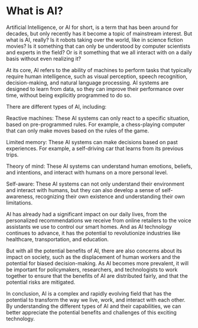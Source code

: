 
# What is AI?

Artificial Intelligence, or AI for short, is a term that has been around for decades, but only recently has it become a topic of mainstream interest. But what is AI, really? Is it robots taking over the world, like in science fiction movies? Is it something that can only be understood by computer scientists and experts in the field? Or is it something that we all interact with on a daily basis without even realizing it?

At its core, AI refers to the ability of machines to perform tasks that typically require human intelligence, such as visual perception, speech recognition, decision-making, and natural language processing. AI systems are designed to learn from data, so they can improve their performance over time, without being explicitly programmed to do so.

There are different types of AI, including:

Reactive machines: These AI systems can only react to a specific situation, based on pre-programmed rules. For example, a chess-playing computer that can only make moves based on the rules of the game.

Limited memory: These AI systems can make decisions based on past experiences. For example, a self-driving car that learns from its previous trips.

Theory of mind: These AI systems can understand human emotions, beliefs, and intentions, and interact with humans on a more personal level.

Self-aware: These AI systems can not only understand their environment and interact with humans, but they can also develop a sense of self-awareness, recognizing their own existence and understanding their own limitations.

AI has already had a significant impact on our daily lives, from the personalized recommendations we receive from online retailers to the voice assistants we use to control our smart homes. And as AI technology continues to advance, it has the potential to revolutionize industries like healthcare, transportation, and education.

But with all the potential benefits of AI, there are also concerns about its impact on society, such as the displacement of human workers and the potential for biased decision-making. As AI becomes more prevalent, it will be important for policymakers, researchers, and technologists to work together to ensure that the benefits of AI are distributed fairly, and that the potential risks are mitigated.

In conclusion, AI is a complex and rapidly evolving field that has the potential to transform the way we live, work, and interact with each other. By understanding the different types of AI and their capabilities, we can better appreciate the potential benefits and challenges of this exciting technology.
